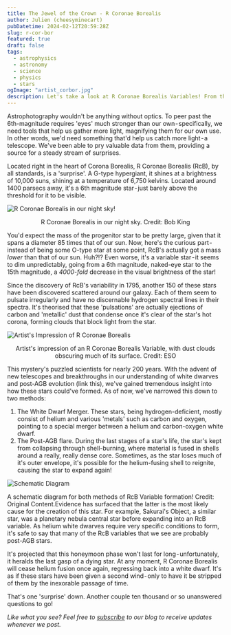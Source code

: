 ```yaml
---
title: The Jewel of the Crown - R Coronae Borealis
author: Julien (cheesyminecart)
pubDatetime: 2024-02-12T20:59:28Z
slug: r-cor-bor
featured: true
draft: false
tags:
  - astrophysics
  - astronomy
  - science
  - physics
  - stars
ogImage: "artist_corbor.jpg"
description: Let's take a look at R Coronae Borealis Variables! From their formation to their demise in three minutes.
---
```


Astrophotography wouldn't be anything without optics. To peer past the 6th-magnitude requires 'eyes' much stronger than our own - specifically, we need tools that help us gather more light, magnifying them for our own use.
In other words, we'd need something that'd help us catch more light - a telescope. We've been able to pry valuable data from them, providing a source for a steady stream of surprises.

Located right in the heart of Corona Borealis, R Coronae Borealis (RcB), by all standards, is a 'surprise'. A G-type hypergiant, it shines at a brightness of 10,000 suns, shining at a temperature of 6,750 kelvins. Located around 1400 parsecs away, it's a 6th magnitude star - just barely above the threshold for it to be visible.

![R Coronae Borealis in our night sky!](/blog-images/artist_corbor.jpg)

<figcaption style="text-align:center">R Coronae Borealis in our night sky. Credit: Bob King</figcaption>

You'd expect the mass of the progenitor star to be pretty large, given that it spans a diameter 85 times that of our sun. Now, here's the curious part - instead of being some O-type star at some point, RcB's actually got a mass _lower_ than that of our sun. Huh?!? Even worse, it's a variable star - it seems to dim unpredictably, going from a 6th magnitude, naked-eye star to the 15th magnitude, a _4000-fold_ decrease in the visual brightness of the star!

Since the discovery of RcB's variability in 1795, another 150 of these stars have been discovered scattered around our galaxy. Each of them seem to pulsate irregularly and have no discernable hydrogen spectral lines in their spectra. It's theorised that these 'pulsations' are actually ejections of carbon and 'metallic' dust that condense once it's clear of the star's hot corona, forming clouds that block light from the star.

![Artist's Impression of R Coronae Borealis](/blog-images/eso_rcoronaeBor.jpeg)

<figcaption style="text-align: center">Artist's impression of an R Coronae Borealis Variable, with dust clouds obscuring much of its surface. Credit: ESO</figcaption>

This mystery's puzzled scientists for nearly 200 years. With the advent of new telescopes and breakthroughs in our understanding of white dwarves and post-AGB evolution (link this), we've gained tremendous insight into how these stars could've formed. As of now, we've narrowed this down to two methods:

1. The White Dwarf Merger. These stars, being hydrogen-deficient, mostly consist of helium and various 'metals' such as carbon and oxygen, pointing to a special merger between a helium and carbon-oxygen white dwarf.
2. The Post-AGB flare. During the last stages of a star's life, the star's kept from collapsing through shell-burning, where material is fused in shells around a really, really dense core. Sometimes, as the star loses much of it's outer envelope, it's possible for the helium-fusing shell to reignite, causing the star to expand again!

![Schematic Diagram](/blog-images/corborschematic.png)

A schematic diagram for both methods of RcB Variable formation! Credit: Original Content.Evidence has surfaced that the latter is the most likely cause for the creation of this star. For example, Sakurai's Object, a similar star, was a planetary nebula central star before expanding into an RcB variable. As helium white dwarves require very specific conditions to form, it's safe to say that many of the RcB variables that we see are probably post-AGB stars.

It's projected that this honeymoon phase won't last for long - unfortunately, it heralds the last gasp of a dying star. At any moment, R Coronae Borealis will cease helium fusion once again, regressing back into a white dwarf. It's as if these stars have been given a second wind - only to have it be stripped of them by the inexorable passage of time.

That's one 'surprise' down. Another couple ten thousand or so unanswered questions to go!

_Like what you see? Feel free to [subscribe](https://thespacer-blog.com/subscribe/) to our blog to receive updates whenever we post._
